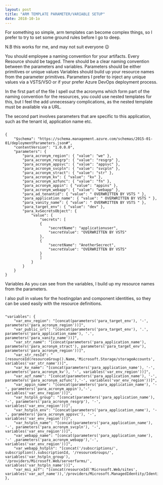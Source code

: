 ```yaml
---
layout: post
title: "ARM TEMPLATE PARAMETER/VARIABLE SETUP"
date: 2018-10-1o
---
```


For something so simple, arm templates can become complex things, so I prefer to try to set some ground rules before I go to deep.

N.B this works for me, and may not suit everyone 😉

You should employee a naming convention for your artifacts.
Every Resource should be tagged.
There should be a clear naming convention between the parameters and variables.
Parameters should be either primitives or unique values
Variables should build up your resource names from the parameter primitives.
Parameters
I prefer to inject any unique values via a VSTS/VSO or if your prefer Azure DevOps deployment process.

In the first part of the file I spell out the acronyms which form part of the naming convention for the resources, you could use nested templates for this, but I feel the add unnecessary complications, as the nested template must be available via a URL.

The second part involves parameters that are specific to this application, such as the tenant id, application name etc.
<pre><code>
{
    "$schema": "https://schema.management.azure.com/schemas/2015-01-01/deploymentParameters.json#",
    "contentVersion": "1.0.0.0",
    "parameters": {
        "para_acronym_region": { "value": "we" },
        "para_acronym_resgrp": { "value": "resgrp" },
        "para_acronym_appsvc": { "value": "appsvc" },
        "para_acronym_svcpln": { "value": "svcpln" },
        "para_acronym_stract": { "value": "str" },
        "para_acronym_kv": { "value": "kv" },
        "para_acronym_azfunc": { "value": "fn" },
        "para_acronym_appin": { "value": "appins" },
        "para_acronym_webapp": { "value": "webapp" },
        "para_ad_tenantid": { "value": " OVERWRITTEN BY VSTS " },
        "para_application_name": { "value": " OVERWRITTEN BY VSTS " },
        "para_vanity_name": { "value": " OVERWRITTEN BY VSTS " },
        "para_target_env": { "value": "dev" },
        "para_kvSecretsObject": {
            "value": {
                "secrets": [
                {
                    "secretName": "applicationuser",
                    "secretValue": "OVERWRITTEN BY VSTS"
                },
                {
                    "secretName": "AnotherSecrect",
                    "secretValue": "OVERWRITTEN BY VSTS"
                }
                ]
            }
        }
    }
}
</code></pre>
Variables
As you can see from the variables, I build up my resource names from the parameters.

I also pull in values for the hostingplan and component identities, so they can be used easily with the resource definitions.

<pre><code>
"variables": {
    "var_env_region": "[concat(parameters('para_target_env'), '-', parameters('para_acronym_region'))]",
    "var_public_url": "[concat(parameters('para_target_env'), '.', parameters('para_application_name'), '.', parameters('para_vanity_name'))]",
    "var_str_name": "[concat(parameters('para_application_name'), parameters('para_acronym_stract'), parameters('para_target_env'), parameters('para_acronym_region'))]",
    "var_str_resId": "[resourceId(resourceGroup().Name,'Microsoft.Storage/storageAccounts', variables('var_str_name'))]",
    "var_kv_name": "[concat(parameters('para_application_name'), '-', parameters('para_acronym_kv'), '-', variables('var_env_region'))]",
    "var_azf_name": "[concat(parameters('para_application_name'), '-', parameters('para_acronym_azfunc'),'-', variables('var_env_region'))]",
    "var_appin_name": "[concat(parameters('para_application_name'), '-', parameters('para_acronym_appin'),'-', variables('var_env_region'))]",
    "var_hstpln_group": "[concat(parameters('para_application_name'), '-', parameters('para_acronym_resgrp'), '-', variables('var_env_region'))]",
    "var_hstpln_env": "[concat(parameters('para_application_name'), '-', parameters('para_acronym_appsvc'), '-', variables('var_env_region'))]",
    "var_hstpln_name": "[concat(parameters('para_application_name'), '-', parameters('para_acronym_svcpln'), '-', variables('var_env_region'))]",
    "var_webapp_name": "[concat(parameters('para_application_name'), '-' ,parameters('para_acronym_webapp'),'-', variables('var_env_region'))]",
    "var_webapp_hstpln": "[concat('/subscriptions/', subscription().subscriptionId, '/resourceGroups/', variables('var_hstpln_group'), '/providers/Microsoft.Web/serverfarms/', variables('var_hstpln_name'))]",
    "var_msi_azf": "[concat(resourceId('Microsoft.Web/sites', variables('var_azf_name')),'/providers/Microsoft.ManagedIdentity/Identities/default')]"
},
</code></pre>
